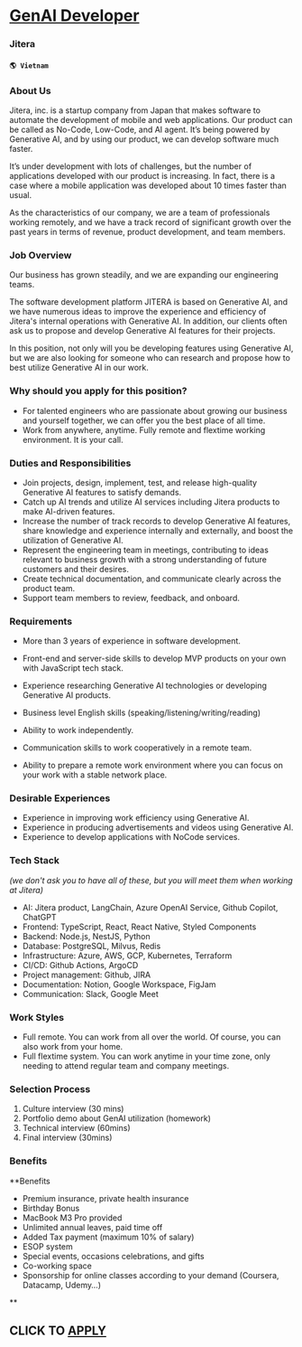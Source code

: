 # [GenAI Developer](https://www.remotewlb.com/apply/genai-developer)  
### Jitera  
#### `🌎 Vietnam`  

### About Us

Jitera, inc. is a startup company from Japan that makes software to automate the development of mobile and web applications. Our product can be called as No-Code, Low-Code, and AI agent. It’s being powered by Generative AI, and by using our product, we can develop software much faster.

It’s under development with lots of challenges, but the number of applications developed with our product is increasing. In fact, there is a case where a mobile application was developed about 10 times faster than usual.

As the characteristics of our company, we are a team of professionals working remotely, and we have a track record of significant growth over the past years in terms of revenue, product development, and team members.

### Job Overview

Our business has grown steadily, and we are expanding our engineering teams.

The software development platform JITERA is based on Generative AI, and we have numerous ideas to improve the experience and efficiency of Jitera's internal operations with Generative AI. In addition, our clients often ask us to propose and develop Generative AI features for their projects.

In this position, not only will you be developing features using Generative AI, but we are also looking for someone who can research and propose how to best utilize Generative AI in our work.

### Why should you apply for this position?

  * For talented engineers who are passionate about growing our business and yourself together, we can offer you the best place of all time.
  * Work from anywhere, anytime. Fully remote and flextime working environment. It is your call.

### Duties and Responsibilities

  * Join projects, design, implement, test, and release high-quality Generative AI features to satisfy demands.
  * Catch up AI trends and utilize AI services including Jitera products to make AI-driven features.
  * Increase the number of track records to develop Generative AI features, share knowledge and experience internally and externally, and boost the utilization of Generative AI.
  * Represent the engineering team in meetings, contributing to ideas relevant to business growth with a strong understanding of future customers and their desires.
  * Create technical documentation, and communicate clearly across the product team.
  * Support team members to review, feedback, and onboard.

### Requirements

  * More than 3 years of experience in software development.

  * Front-end and server-side skills to develop MVP products on your own with JavaScript tech stack.
  * Experience researching Generative AI technologies or developing Generative AI products.
  * Business level English skills (speaking/listening/writing/reading)
  * Ability to work independently.
  * Communication skills to work cooperatively in a remote team.
  * Ability to prepare a remote work environment where you can focus on your work with a stable network place.

### Desirable Experiences

  * Experience in improving work efficiency using Generative AI.
  * Experience in producing advertisements and videos using Generative AI.
  * Experience to develop applications with NoCode services.

### Tech Stack

 _(we don't ask you to have all of these, but you will meet them when working at Jitera)_

  * AI: Jitera product, LangChain, Azure OpenAI Service, Github Copilot, ChatGPT
  * Frontend: TypeScript, React, React Native, Styled Components
  * Backend: Node.js, NestJS, Python
  * Database: PostgreSQL, Milvus, Redis
  * Infrastructure: Azure, AWS, GCP, Kubernetes, Terraform
  * CI/CD: Github Actions, ArgoCD
  * Project management: Github, JIRA
  * Documentation: Notion, Google Workspace, FigJam
  * Communication: Slack, Google Meet

### Work Styles

  * Full remote. You can work from all over the world. Of course, you can also work from your home.
  * Full flextime system. You can work anytime in your time zone, only needing to attend regular team and company meetings.

### Selection Process

  1. Culture interview (30 mins)
  2. Portfolio demo about GenAI utilization (homework)
  3. Technical interview (60mins)
  4. Final interview (30mins)

### Benefits

 **Benefits

  * Premium insurance, private health insurance
  * Birthday Bonus
  * MacBook M3 Pro provided
  * Unlimited annual leaves, paid time off
  * Added Tax payment (maximum 10% of salary)
  * ESOP system
  * Special events, occasions celebrations, and gifts
  * Co-working space
  * Sponsorship for online classes according to your demand (Coursera, Datacamp, Udemy…)

**

  
## CLICK TO [APPLY](https://www.remotewlb.com/apply/genai-developer)

